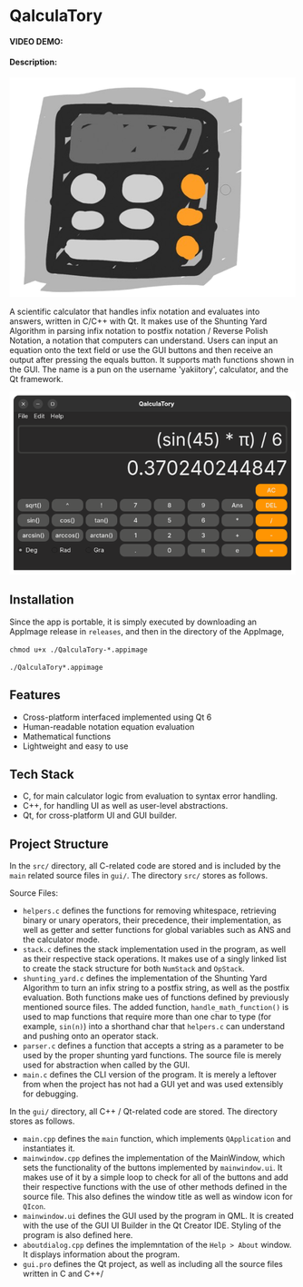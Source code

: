 # QalculaTory

#### VIDEO DEMO:

#### Description:

<p align="center" width="100%">
  <img src="https://github.com/yakiitory/QalculaTory/blob/main/assets/qalculatory.png?raw=true" alt="QalculaTory's logo">
</p>
A scientific calculator that handles infix notation and evaluates into answers, written in C/C++ with Qt. It makes use of the Shunting Yard Algorithm in parsing infix notation to postfix notation / Reverse Polish Notation, a notation that computers can understand. Users can input an equation onto the text field or use the GUI buttons and then receive an output after pressing the equals button. It supports math functions shown in the GUI. The name is a pun on the username 'yakiitory', calculator, and the Qt framework.
<p align="center" width="100%">
  <img src="https://github.com/yakiitory/QalculaTory/blob/main/assets/example.png?raw=true" alt="Screenshot of the program">
</p>

<h2>Installation</h2>
<p>Since the app is portable, it is simply executed by downloading an AppImage release in <code>releases</code>, and then in the directory of the AppImage,</p>
<p><code>chmod u+x ./QalculaTory-*.appimage</code></p>
<p><code>./QalculaTory*.appimage</code></p>

<h2>Features</h2>
<ul>
  <li>Cross-platform interfaced implemented using Qt 6</li>
  <li>Human-readable notation equation evaluation</li>
  <li>Mathematical functions </li>
  <li>Lightweight and easy to use</li>
</ul>

<h2>Tech Stack</h2>
<ul>
  <li>C, for main calculator logic from evaluation to syntax error handling.</li>
  <li>C++, for handling UI as well as user-level abstractions.</li>
  <li>Qt, for cross-platform UI and GUI builder.</li>
</ul>

<h2>Project Structure</h2>
In the <code>src/</code> directory, all C-related code are stored and is included by the <code>main</code> related source files in <code>gui/</code>. The directory <code>src/</code> stores as follows.
<p>Source Files:</p>
<ul>
  <li><code>helpers.c</code> defines the functions for removing whitespace, retrieving binary or unary operators, their precedence, their implementation, as well as getter and setter functions for global variables such as ANS and the calculator mode.</li>
  <li><code>stack.c</code> defines the stack implementation used in the program, as well as their respective stack operations. It makes use of a singly linked list to create the stack structure for both <code>NumStack</code> and <code>OpStack</code>.</li>
  <li><code>shunting_yard.c</code> defines the implementation of the Shunting Yard Algorithm to turn an infix string to a postfix string, as well as the postfix evaluation. Both functions make ues of functions defined by previously mentioned source files. The added function, <code>handle_math_function()</code> is used to map functions that require more than one char to type (for example, <code>sin(n)</code>) into a shorthand char that <code>helpers.c</code> can understand and pushing onto an operator stack.</li>
  <li><code>parser.c</code> defines a function that accepts a string as a parameter to be used by the proper shunting yard functions. The source file is merely used for abstraction when called by the GUI.</li>
  <li><code>main.c</code> defines the CLI version of the program. It is merely a leftover from when the project has not had a GUI yet and was used extensibly for debugging.</li>
</ul>
In the <code>gui/</code> directory, all C++ / Qt-related code are stored. The directory stores as follows.
<ul>
  <li><code>main.cpp</code> defines the <code>main</code> function, which implements <code>QApplication</code> and instantiates it.</li>
  <li><code>mainwindow.cpp</code> defines the implementation of the MainWindow, which sets the functionality of the buttons implemented by <code>mainwindow.ui</code>. It makes use of it by a simple loop to check for all of the buttons and add their respective functions with the use of other methods defined in the source file. This also defines the window title as well as window icon for <code>QIcon</code>.</li>
  <li><code>mainwindow.ui</code> defines the GUI used by the program in QML. It is created with the use of the GUI UI Builder in the Qt Creator IDE. Styling of the program is also defined here.</li>
  <li><code>aboutdialog.cpp</code> defines the implemntation of the <code>Help > About</code> window. It displays information about the program.</li>
  <li><code>gui.pro</code> defines the Qt project, as well as including all the source files written in C and C++/</li>
</ul>
